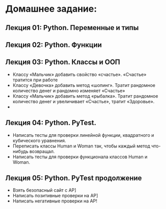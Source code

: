 # Домашнее задание:
## Лекция 01: Python. Переменные и типы

## Лекция 02: Python. Функции

## Лекция 03: Python. Классы и ООП
- Классу «Мальчик» добавить свойство «счастье».
«Счастье» тратится при работе
- Классу «Девочка» добавить метод «шопинг». Тратит
рандомное количество денег и рандомно изменяет
«Счастье»
- Классу «Мальчик» добавить метод «рыбалка». Тратит
рандомное количество денег и увеличивает «Счастье»,
тратит «Здоровье».
- 
## Лекция 04: Python. PyTest.
- Написать тесты для проверки линейной функции, квадратного и кубического уравнения.
- Переписать классы Human и Woman так, чтобы каждый метод что-нибудь возвращал.
- Написать тесты для проверки функционала классов Human и Woman.

## Лекция 05: Python. PyTest продолжение
- Взять безопасный сайт с АР]
- Написать позитивные проверки на АР]
- Написать негативные проверки на АР!